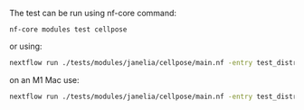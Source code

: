 The test can be run using nf-core command:

`nf-core modules test cellpose`

or using:
```bash
nextflow run ./tests/modules/janelia/cellpose/main.nf -entry test_distributed_cellpose_with_dask -c ./tests/config/nf-test.config -c ./tests/modules/janelia/cellpose/nextflow.config -profile docker
```

on an M1 Mac use:
```bash
nextflow run ./tests/modules/janelia/cellpose/main.nf -entry test_distributed_cellpose_with_dask -c ./tests/config/nf-test.config -c ./tests/modules/janelia/cellpose/nextflow.config -profile docker --runtime_opts "--platform linux/arm64"
```
